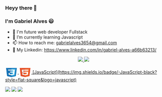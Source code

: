 ### Heyy there 👋 
### I'm Gabriel Alves 😃

- 🔭 I'm future web developer Fullstack
- 🌱 I’m currently learning Javascript
- 📫 How to reach me: gabrielalves3654@gmail.com 
- 📍 My Linkedin: https://www.linkedin.com/in/gabriel-alves-a66b63213/ 
<div align="center">
  <a href="https://github.com/gaalvesj">
  <img height="180em" src="https://github-readme-stats.vercel.app/api?username=gaalvesj&show_icons=true&theme=light&include_all_commits=true&count_private=true"/>
  <img height="180em" src="https://github-readme-stats.vercel.app/api/top-langs/?username=gaalvesj&layout=compact&langs_count=7&theme=light"/>
</div>

<div style="display: inline_block"><br>
<img align="center" alt="Alves-CSS" height="30" width="40" src="https://raw.githubusercontent.com/devicons/devicon/master/icons/css3/css3-original.svg">
<img align="center" alt="Alves-HTML" height="30" width="40" src="https://raw.githubusercontent.com/devicons/devicon/master/icons/html5/html5-original.svg">
[JavaScript](https://img.shields.io/badge/-JavaScript-black?style=flat-square&logo=javascript)
</div>

  <a href="https://www.instagram.com/gaalvesj/" target="_blank"><img src="https://img.shields.io/badge/-Instagram-%23E4405F?style=for-the-badge&logo=instagram&logoColor=white" target="_blank"></a>
  <a href = "mailto:gabrielalves3654@gmail.com"><img src="https://img.shields.io/badge/-Gmail-%23333?style=for-the-badge&logo=gmail&logoColor=white" target="_blank"></a>
  <a href="https://www.linkedin.com/in/gabriel-alves-a66b63213/" target="_blank"><img src="https://img.shields.io/badge/-LinkedIn-%230077B5?style=for-the-badge&logo=linkedin&logoColor=white" target="_blank"></a> 
</div>
